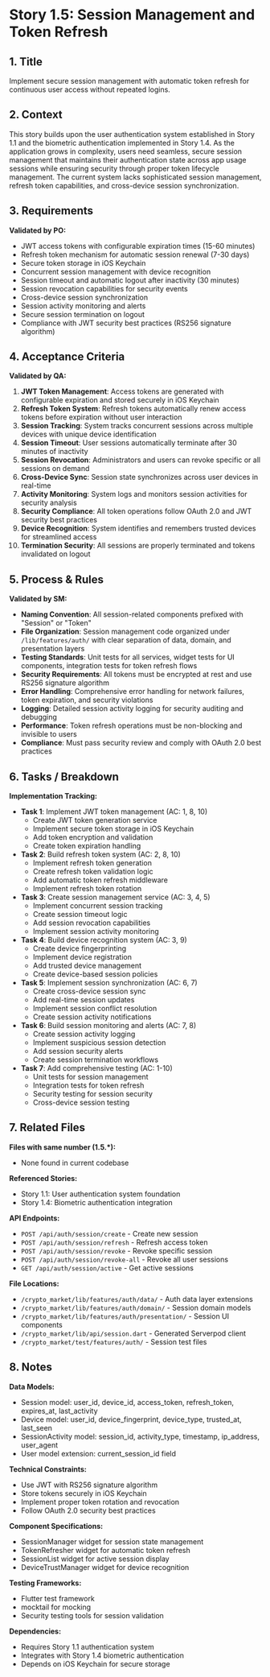 # Story 1.5: Session Management and Token Refresh

## 1. Title
Implement secure session management with automatic token refresh for continuous user access without repeated logins.

## 2. Context
This story builds upon the user authentication system established in Story 1.1 and the biometric authentication implemented in Story 1.4. As the application grows in complexity, users need seamless, secure session management that maintains their authentication state across app usage sessions while ensuring security through proper token lifecycle management. The current system lacks sophisticated session management, refresh token capabilities, and cross-device session synchronization.

## 3. Requirements
**Validated by PO:**
- JWT access tokens with configurable expiration times (15-60 minutes)
- Refresh token mechanism for automatic session renewal (7-30 days)
- Secure token storage in iOS Keychain
- Concurrent session management with device recognition
- Session timeout and automatic logout after inactivity (30 minutes)
- Session revocation capabilities for security events
- Cross-device session synchronization
- Session activity monitoring and alerts
- Secure session termination on logout
- Compliance with JWT security best practices (RS256 signature algorithm)

## 4. Acceptance Criteria
**Validated by QA:**
1. **JWT Token Management**: Access tokens are generated with configurable expiration and stored securely in iOS Keychain
2. **Refresh Token System**: Refresh tokens automatically renew access tokens before expiration without user interaction
3. **Session Tracking**: System tracks concurrent sessions across multiple devices with unique device identification
4. **Session Timeout**: User sessions automatically terminate after 30 minutes of inactivity
5. **Session Revocation**: Administrators and users can revoke specific or all sessions on demand
6. **Cross-Device Sync**: Session state synchronizes across user devices in real-time
7. **Activity Monitoring**: System logs and monitors session activities for security analysis
8. **Security Compliance**: All token operations follow OAuth 2.0 and JWT security best practices
9. **Device Recognition**: System identifies and remembers trusted devices for streamlined access
10. **Termination Security**: All sessions are properly terminated and tokens invalidated on logout

## 5. Process & Rules
**Validated by SM:**
- **Naming Convention**: All session-related components prefixed with "Session" or "Token"
- **File Organization**: Session management code organized under `/lib/features/auth/` with clear separation of data, domain, and presentation layers
- **Testing Standards**: Unit tests for all services, widget tests for UI components, integration tests for token refresh flows
- **Security Requirements**: All tokens must be encrypted at rest and use RS256 signature algorithm
- **Error Handling**: Comprehensive error handling for network failures, token expiration, and security violations
- **Logging**: Detailed session activity logging for security auditing and debugging
- **Performance**: Token refresh operations must be non-blocking and invisible to users
- **Compliance**: Must pass security review and comply with OAuth 2.0 best practices

## 6. Tasks / Breakdown
**Implementation Tracking:**
- **Task 1**: Implement JWT token management (AC: 1, 8, 10)
  - Create JWT token generation service
  - Implement secure token storage in iOS Keychain
  - Add token encryption and validation
  - Create token expiration handling
- **Task 2**: Build refresh token system (AC: 2, 8, 10)
  - Implement refresh token generation
  - Create refresh token validation logic
  - Add automatic token refresh middleware
  - Implement refresh token rotation
- **Task 3**: Create session management service (AC: 3, 4, 5)
  - Implement concurrent session tracking
  - Create session timeout logic
  - Add session revocation capabilities
  - Implement session activity monitoring
- **Task 4**: Build device recognition system (AC: 3, 9)
  - Create device fingerprinting
  - Implement device registration
  - Add trusted device management
  - Create device-based session policies
- **Task 5**: Implement session synchronization (AC: 6, 7)
  - Create cross-device session sync
  - Add real-time session updates
  - Implement session conflict resolution
  - Create session activity notifications
- **Task 6**: Build session monitoring and alerts (AC: 7, 8)
  - Create session activity logging
  - Implement suspicious session detection
  - Add session security alerts
  - Create session termination workflows
- **Task 7**: Add comprehensive testing (AC: 1-10)
  - Unit tests for session management
  - Integration tests for token refresh
  - Security testing for session security
  - Cross-device session testing

## 7. Related Files
**Files with same number (1.5.*):**
- None found in current codebase

**Referenced Stories:**
- Story 1.1: User authentication system foundation
- Story 1.4: Biometric authentication integration

**API Endpoints:**
- `POST /api/auth/session/create` - Create new session
- `POST /api/auth/session/refresh` - Refresh access token
- `POST /api/auth/session/revoke` - Revoke specific session
- `POST /api/auth/session/revoke-all` - Revoke all user sessions
- `GET /api/auth/session/active` - Get active sessions

**File Locations:**
- `/crypto_market/lib/features/auth/data/` - Auth data layer extensions
- `/crypto_market/lib/features/auth/domain/` - Session domain models
- `/crypto_market/lib/features/auth/presentation/` - Session UI components
- `/crypto_market/lib/api/session.dart` - Generated Serverpod client
- `/crypto_market/test/features/auth/` - Session test files

## 8. Notes
**Data Models:**
- Session model: user_id, device_id, access_token, refresh_token, expires_at, last_activity
- Device model: user_id, device_fingerprint, device_type, trusted_at, last_seen
- SessionActivity model: session_id, activity_type, timestamp, ip_address, user_agent
- User model extension: current_session_id field

**Technical Constraints:**
- Use JWT with RS256 signature algorithm
- Store tokens securely in iOS Keychain
- Implement proper token rotation and revocation
- Follow OAuth 2.0 security best practices

**Component Specifications:**
- SessionManager widget for session state management
- TokenRefresher widget for automatic token refresh
- SessionList widget for active session display
- DeviceTrustManager widget for device recognition

**Testing Frameworks:**
- Flutter test framework
- mocktail for mocking
- Security testing tools for session validation

**Dependencies:**
- Requires Story 1.1 authentication system
- Integrates with Story 1.4 biometric authentication
- Depends on iOS Keychain for secure storage
